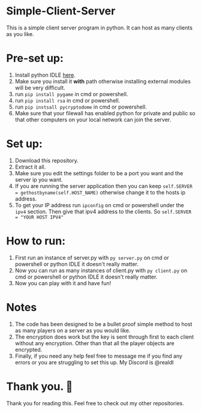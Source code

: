 # Simple-Client-Server
This is a simple client server program in python. It can host as many clients as you like.

# Pre-set up:
1. Install python IDLE [here](https://www.python.org/downloads/).
2. Make sure you install it **with** path otherwise installing external modules will be very difficult.
3. run `pip install pygame` in cmd or powershell.
4. run `pip install rsa` in cmd or powershell.
5. run `pip instsall pycryptodome` in cmd or powershell.
6. Make sure that your filewall has enabled python for private and public so that other computers on your local network can join the server.

# Set up:
1. Download this repository.
2. Extract it all.
3. Make sure you edit the settings folder to be a port you want and the server ip you want.
4. If you are running the server application then you can keep `self.SERVER = gethostbyname(self.HOST_NAME)` otherwise change it to the hosts ip address.
5. To get your IP address run `ipconfig` on cmd or powershell under the `ipv4` section. Then give that ipv4 address to the clients. So `self.SERVER = "YOUR HOST IPV4"`

# How to run:
1. First run an instance of server.py with `py server.py` on cmd or powershell or python IDLE it doesn't really matter.
2. Now you can run as many instances of client.py with `py client.py` on cmd or powershell or python IDLE it doesn't really matter.
3. Now you can play with it and have fun!

# Notes
1. The code has been designed to be a bullet proof simple method to host as many players on a server as you would like.
2. The encryption does work but the key is sent through first to each client without any encryption. Other than that all the player objects are encrypted.
3. Finally, if you need any help feel free to message me if you find any errors or you are struggling to set this up. My Discord is @realdl

# Thank you. 🙏
Thank you for reading this. Feel free to check out my other repositories.
